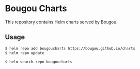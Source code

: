 # Bougou Charts

This repository contains Helm charts served by Bougou.

## Usage

```bash
$ helm repo add bougoucharts https://bougou.github.io/charts
$ helm repo update

$ helm search repo bougoucharts
```
